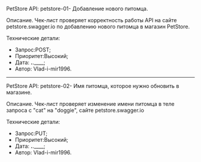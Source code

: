 PetStore API: petstore-01- Добавление нового питомца.

Описание.
Чек-лист проверяет корректность работы API на сайте petstore.swagger.io
по добавлению нового питомца в магазин PetStore.

Технические детали:
- Запрос:POST;
- Приоритет:Высокий;
- Дата: __.__.____;
- Автор: Vlad-i-mir1996.
___________________________________________________

PetStore API: petstore-02- Имя питомца, которое нужно обновить в магазине.

Описание.
Чек-лист проверяет изменение имени питомца в теле запроса с "cat" на "doggie",
сайте petstore.swagger.io

Технические детали:
- Запрос:PUT;
- Приоритет:Высокий;
- Дата: __.__.____;
- Автор: Vlad-i-mir1996.
